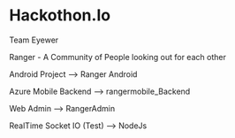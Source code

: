 # Hackothon.Io
Team Eyewer

Ranger - A Community of People looking out for each other 

Android Project --> Ranger Android



Azure Mobile Backend --> rangermobile_Backend




Web Admin --> RangerAdmin




RealTime Socket IO (Test) -->  NodeJs
